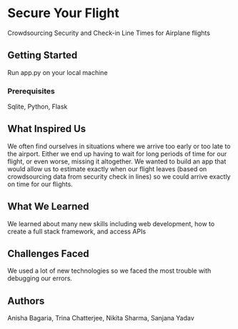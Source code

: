 # Secure Your Flight

Crowdsourcing Security and Check-in Line Times for Airplane flights

## Getting Started

Run app.py on your local machine

### Prerequisites

Sqlite, Python, Flask


## What Inspired Us

We often find ourselves in situations where we arrive too early or too late to the airport. Either we end up having to wait for long periods of time for our flight, or even worse, missing it altogether. We wanted to build an app that would allow us to estimate exactly when our flight leaves (based on crowdsourcing data from security check in lines) so we could arrive exactly on time for our flights.

## What We Learned

We learned about many new skills including web development, how to create a full stack framework, and access APIs

## Challenges Faced

We used a lot of new technologies so we faced the most trouble with debugging our errors.

## Authors

Anisha Bagaria, Trina Chatterjee, Nikita Sharma, Sanjana Yadav

